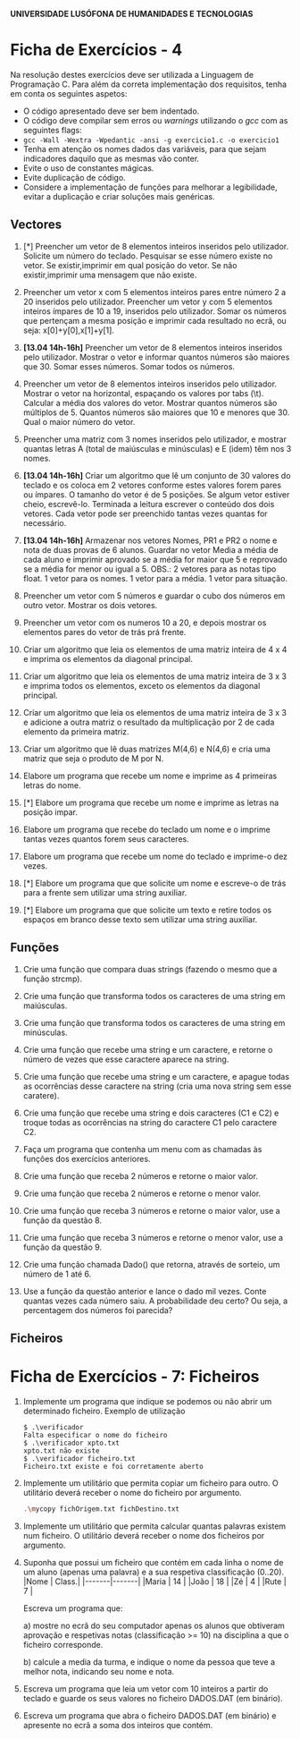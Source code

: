 **UNIVERSIDADE LUSÓFONA DE HUMANIDADES E TECNOLOGIAS**


# Ficha de Exercícios - 4

Na resolução destes exercícios deve ser utilizada a Linguagem de Programação C. Para além da correta implementação dos requisitos, tenha em conta os seguintes aspetos:

- O código apresentado deve ser bem indentado. 
- O código deve compilar sem erros ou *warnings* utilizando o *gcc* com as seguintes flags:
- `gcc -Wall -Wextra -Wpedantic -ansi -g exercicio1.c -o exercicio1`
- Tenha em atenção os nomes dados das variáveis, para que sejam indicadores daquilo que as mesmas vão conter.
- Evite o uso de constantes mágicas. 
- Evite duplicação de código. 
- Considere a implementação de funções para melhorar a legibilidade, evitar a duplicação e criar soluções mais genéricas.

## Vectores

1. [\*]	Preencher um vetor de 8 elementos inteiros inseridos pelo utilizador. Solicite um número do teclado. Pesquisar se esse número existe no vetor. Se existir,imprimir em qual posição do vetor. Se não existir,imprimir uma mensagem que não existe.

2.	Preencher um vetor x com 5 elementos inteiros pares entre número 2 a 20 inseridos pelo utilizador. Preencher um vetor y com 5 elementos inteiros ímpares de 10 a 19, inseridos pelo utilizador.  Somar os números que pertençam a mesma posição e imprimir cada resultado no ecrã, ou seja: x[0]+y[0],x[1]+y[1].

3.	**[13.04 14h-16h]**	Preencher um vetor de 8 elementos inteiros inseridos pelo utilizador. Mostrar o vetor e informar quantos números são maiores que 30. Somar esses números. Somar todos os números.

4.	Preencher um vetor de 8 elementos inteiros inseridos pelo utilizador. Mostrar o vetor na horizontal, espaçando os valores por tabs (\t). Calcular a média dos valores do vetor. Mostrar quantos números são múltiplos de 5. Quantos números são maiores que 10 e menores que 30. Qual o maior número do vetor.

5.	Preencher uma matriz com 3 nomes inseridos pelo utilizador, e mostrar quantas letras A (total de maiúsculas e minúsculas) e E  (idem) têm nos 3 nomes.

6.	**[13.04 14h-16h]**	Criar um algoritmo que lê um conjunto de 30 valores do teclado e os coloca em 2 vetores conforme estes valores forem pares ou ímpares. O tamanho do vetor é de 5 posições. Se algum vetor estiver cheio, escrevê-lo. Terminada a leitura escrever o conteúdo dos dois vetores. Cada vetor pode ser preenchido tantas vezes quantas for necessário.

7.	**[13.04 14h-16h]**	Armazenar nos vetores Nomes, PR1 e PR2 o nome e nota de duas provas de 6 alunos. Guardar no vetor Media a média de cada aluno e imprimir aprovado se a média for maior que 5 e reprovado se a média for menor ou igual a 5. OBS.: 2 vetores para as notas tipo float. 1 vetor para os nomes. 1 vetor para a média. 1 vetor para situação.

8.	Preencher um vetor com 5 números e guardar o cubo dos números em outro vetor. Mostrar os dois vetores.

9.	Preencher um vetor com os numeros 10 a 20, e depois mostrar os elementos pares do vetor de trás prá frente.

10.	Criar um algoritmo que leia os elementos de uma matriz inteira de 4 x 4 e imprima os elementos da diagonal principal.

11.	Criar um algoritmo que leia os elementos de uma matriz inteira de 3 x 3 e imprima todos os elementos, exceto os elementos da diagonal principal.

12.	Criar um algoritmo que leia os elementos de uma matriz inteira de 3 x 3 e adicione a outra matriz o resultado da multiplicação por 2 de cada elemento da primeira matriz.

13.	Criar um algoritmo que lê duas matrizes M(4,6) e N(4,6) e cria uma matriz que seja o produto de M por N.

14.	Elabore um programa que recebe um nome e imprime as 4 primeiras letras do nome.

15.	[\*] Elabore um programa que recebe um nome e imprime as letras na posição impar.

16.	Elabore um programa que recebe do teclado um nome e o imprime tantas vezes quantos forem seus caracteres.

17.	Elabore um programa que recebe um nome do teclado e imprime-o dez vezes.

18.	[\*] Elabore um programa que que solicite um nome e escreve-o de trás para a frente sem utilizar uma string auxiliar.

19.	[\*] Elabore um programa que que solicite um texto e retire todos os espaços em branco desse texto sem utilizar uma string auxiliar.


## Funções

1.	Crie uma função que compara duas strings  (fazendo o mesmo que a função strcmp).

2.	Crie uma função que transforma todos os caracteres de uma string em maiúsculas.

3.	Crie uma função que transforma todos os caracteres de uma string em minúsculas.

4.	Crie uma função que recebe uma string e um caractere, e retorne o número de vezes que esse caractere aparece na string.

5.	Crie uma função que recebe uma string e um caractere, e apague todas as ocorrências desse caractere na string (cria uma nova string sem esse caratere).

6.	Crie uma função que recebe uma string e dois caracteres (C1 e C2) e troque todas as ocorrências na string do caractere C1 pelo caractere C2.

7.	Faça um programa que contenha um menu com as chamadas às funções dos exercícios anteriores.

8.	Crie uma função que receba 2 números e retorne o maior valor.

9.	Crie uma função que receba 2 números e retorne o menor valor.

10.	Crie uma função que receba 3 números e retorne o maior valor, use a função da questão 8.

11.	Crie uma função que receba 3 números e retorne o menor valor, use a função da questão 9.

12.	Crie uma função chamada Dado() que retorna, através de sorteio, um número de 1 até 6.

13.	Use a função da questão anterior e lance o dado mil vezes. Conte quantas vezes cada número saiu.
A probabilidade deu certo? Ou seja, a percentagem dos números foi parecida?

## Ficheiros

# Ficha de Exercícios - 7: Ficheiros

1. Implemente um programa que indique se podemos ou não abrir um determinado ficheiro. Exemplo de utilização
	```
	$ .\verificador 
	Falta especificar o nome do ficheiro
	$ .\verificador xpto.txt
	xpto.txt não existe
	$ .\verificador ficheiro.txt
	Ficheiro.txt existe e foi corretamente aberto
	```

2. Implemente um utilitário que permita copiar um ficheiro para outro. O utilitário deverá receber o nome do ficheiro por argumento.
	```bash
	.\mycopy fichOrigem.txt fichDestino.txt
	```
3. Implemente um utilitário que permita calcular quantas palavras existem num ficheiro. O utilitário deverá receber o nome dos ficheiros por argumento.

4. Suponha que possui um ficheiro que contém em cada linha o nome de um aluno (apenas uma palavra) e a sua respetiva classificação (0..20).
	|Nome	| Class.|
	|-------|-------|
	|Maria	| 14	|
	|João	| 18	|
	|Zé	| 4	|
	|Rute	| 7	|
	
   Escreva um programa que:
   
   a) mostre no ecrã do seu computador apenas os alunos que obtiveram aprovação e respetivas notas (classificação >= 10) na disciplina a que o ficheiro corresponde. 

   b) calcule a media da turma, e indique o nome da pessoa que teve a melhor nota, indicando seu nome e nota.
 

5. Escreva um programa que leia um vetor com 10 inteiros a partir do teclado e guarde os seus valores no ficheiro DADOS.DAT (em binário).

6. Escreva um programa que abra o ficheiro DADOS.DAT (em binário) e apresente no ecrã a soma dos inteiros que contém.
